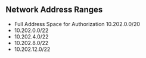 

## Network Address Ranges
* Full Address Space for Authorization 10.202.0.0/20
* 10.202.0.0/22
* 10.202.4.0/22
* 10.202.8.0/22
* 10.202.12.0/22
